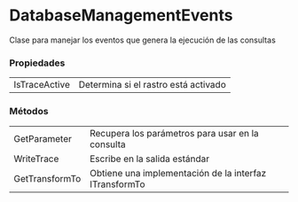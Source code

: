 # DatabaseManagementEvents

Clase para manejar los eventos que genera la ejecución de las consultas

### Propiedades

|                               |                                                                                            |
|-------------------------------|--------------------------------------------------------------------------------------------|
| IsTraceActive                 | Determina si el rastro está activado                                                       |

### Métodos

|                    |                                                          |
|--------------------|----------------------------------------------------------|
| GetParameter<T>    | Recupera los parámetros para usar en la consulta         |
| WriteTrace         | Escribe en la salida estándar                            |
| GetTransformTo<T>  | Obtiene una implementación de la interfaz ITransformTo   |